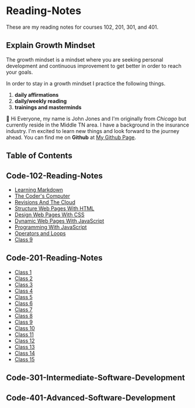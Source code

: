 # Reading-Notes

These are my reading notes for courses 102, 201, 301, and 401.

## Explain Growth Mindset

The growth mindset is a mindset where you are seeking personal development and continuous improvement to get better in order to reach your goals.

In order to stay in a growth mindset I practice the following things.

1. **daily affirmations**
2. **daily/weekly reading**
3. **trainings and masterminds**

:wave: Hi Everyone, my name is John Jones and I'm originally from *Chicago* but currently reside in the Middle TN area.  I have a background in the insurance industry.  I'm excited to learn new things and look forward to the journey ahead. You can find me on **Github** at [My Github Page](https://github.com/Jpauljonesii).

## Table of Contents

## Code-102-Reading-Notes

- [Learning Markdown](https://jpauljonesii.github.io/Reading-Notes/102/Read-01-Learning-Markdown)
- [The Coder's Computer](https://jpauljonesii.github.io/Reading-Notes/102/Read-02-The-Coders-Computer)
- [Revisions And The Cloud](https://jpauljonesii.github.io/Reading-Notes/102/Read-03-Revisions-And-The-Cloud)
- [Structure Web Pages With HTML](https://jpauljonesii.github.io/Reading-Notes/102/Read-04-Structure-Web-pages-with-HTML)
- [Design Web Pages With CSS](https://jpauljonesii.github.io/Reading-Notes/102/Read-05-Design-web-pages-with-CSS)
- [Dynamic Web Pages With JavaScript](https://jpauljonesii.github.io/Reading-Notes/102/Read-06-Dynamic-Web-Pages-with-JavaScript)
- [Programming With JavaScript](https://jpauljonesii.github.io/Reading-Notes/102/Read-07-Programming-With-JavaScript)
- [Operators and Loops](https://jpauljonesii.github.io/Reading-Notes/102/Read-08-Operators-and-Loops)
- [Class 9](https://github.com/Jpauljonesii/Reading-Notes/class9)

## Code-201-Reading-Notes

- [Class 1](https://jpauljonesii.github.io/Reading-Notes/201/class-01)
- [Class 2](https://github.com/Jpauljonesii/Reading-Notes/201/class2)
- [Class 3](https://github.com/Jpauljonesii/Reading-Notes/201/class3)
- [Class 4](https://github.com/Jpauljonesii/Reading-Notes/201/class4)
- [Class 5](https://github.com/Jpauljonesii/Reading-Notes/201/class5)
- [Class 6](https://github.com/Jpauljonesii/Reading-Notes/201/class6)
- [Class 7](https://github.com/Jpauljonesii/Reading-Notes/201/class7)
- [Class 8](https://github.com/Jpauljonesii/Reading-Notes/201/class8)
- [Class 9](https://github.com/Jpauljonesii/Reading-Notes/201/class9)
- [Class 10](https://github.com/Jpauljonesii/Reading-Notes/201/class10)
- [Class 11](https://github.com/Jpauljonesii/Reading-Notes/201/class11)
- [Class 12](https://github.com/Jpauljonesii/Reading-Notes/201/class12)
- [Class 13](https://github.com/Jpauljonesii/Reading-Notes/201/class13)
- [Class 14](https://github.com/Jpauljonesii/Reading-Notes/201/class14)
- [Class 15](https://github.com/Jpauljonesii/Reading-Notes/201/class15)

## Code-301-Intermediate-Software-Development

## Code-401-Advanced-Software-Development

